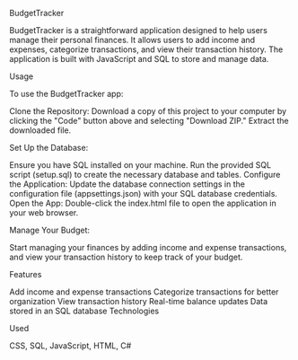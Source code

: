 BudgetTracker

BudgetTracker is a straightforward application designed to help users manage their personal finances. It allows users to add income and expenses, categorize transactions, and view their transaction history. The application is built with JavaScript and SQL to store and manage data.

Usage 

To use the BudgetTracker app:

Clone the Repository: Download a copy of this project to your computer by clicking the "Code" button above and selecting "Download ZIP." Extract the downloaded file.

Set Up the Database:

Ensure you have SQL installed on your machine. Run the provided SQL script (setup.sql) to create the necessary database and tables. Configure the Application:
Update the database connection settings in the configuration file (appsettings.json) with your SQL database credentials. Open the App: Double-click the index.html file to open the application in your web browser.

Manage Your Budget:

Start managing your finances by adding income and expense transactions, and view your transaction history to keep track of your budget.


Features 

Add income and expense transactions 
Categorize transactions for better organization 
View transaction history 
Real-time balance updates 
Data stored in an SQL database 
Technologies 


Used

CSS,
SQL,
JavaScript,
HTML,
C#

